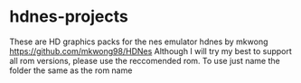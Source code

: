 # hdnes-projects
These are HD graphics packs for the nes emulator hdnes by mkwong https://github.com/mkwong98/HDNes
Although I will try my best to support all rom versions, please use the reccomended rom. 
To use just name the folder the same as the rom name
